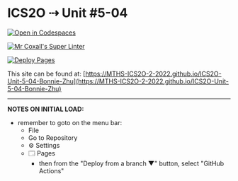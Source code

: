 # ICS2O ⇢ Unit #5-04

[![Open in Codespaces](https://classroom.github.com/assets/launch-codespace-7f7980b617ed060a017424585567c406b6ee15c891e84e1186181d67ecf80aa0.svg)](https://classroom.github.com/open-in-codespaces?assignment_repo_id=11062591)

[![Mr Coxall's Super Linter](https://github.com/MTHS-ICS2O-2-2022/ICS2O-Unit-5-04-Bonnie-Zhu/workflows/Mr%20Coxall's%20Super%20Linter/badge.svg)](https://github.com/MTHS-ICS2O-2-2022/ICS2O-Unit-5-04-Bonnie-Zhu/actions)

[![Deploy Pages](https://github.com/MTHS-ICS2O-2-2022/ICS2O-Unit-5-04-Bonnie-Zhu/workflows/Deploy%20Pages/badge.svg)](https://github.com/MTHS-ICS2O-2-2022/ICS2O-Unit-5-04-Bonnie-Zhu/actions)

This site can be found at: [https://MTHS-ICS2O-2-2022.github.io/ICS2O-Unit-5-04-Bonnie-Zhu](https://MTHS-ICS2O-2-2022.github.io/ICS2O-Unit-5-04-Bonnie-Zhu)

---

**NOTES ON INITIAL LOAD:**
- remember to goto on the menu bar:
  - File
  - Go to Repository
  - ⚙ Settings
  - 🗔 Pages
    - then from the "Deploy from a branch ▼" button, select "GitHub Actions"
